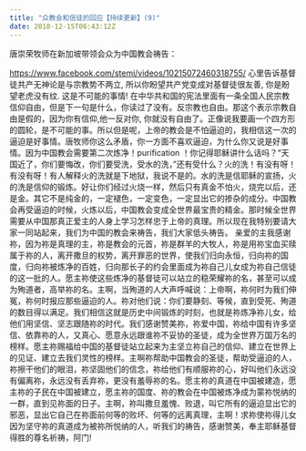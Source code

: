 ```yaml
---
title: "众教会和信徒的回应【持续更新】(9)"
date: 2018-12-15T06:43:12Z
---
```


唐崇荣牧师在新加坡带领会众为中国教会祷告：

https://www.facebook.com/stemi/videos/10215072460318755/
心里告诉基督徒共产无神论是与宗教势不两立, 所以你盼望共产党变成对基督徒很友善, 你是盼望老虎没有纹. 这是不可能的事情! 在中华共和国的宪法里面有一条全国人民宗教信仰自由，但是下一句是什么，你读过了没有。反宗教也自由。那这个表示宗教自由是假的，因为你有信仰,他一反对你, 你就没有自由了。正像说我要画一个四方形的圆轮，是不可能的事。所以但是呢，上帝的教会是不怕逼迫的，我相信这一次的逼迫是好事情。唐牧师你这么矛盾，你一方面不喜欢逼迫，为什么你又说是好事情。因为中国教会需要第二次炼净！purification ！你记得耶稣讲什么话吗？“天国近了，你们要悔改，你们要受洗，受水的洗，”还有受什么？火的洗！有没有呀！有没有呀！有人解释火的洗就是下地狱，我说不是的。水的洗是信耶稣的宣扬，火的洗是信仰的锻炼。好让你们经过火烧一样，然后只有真金不怕火，烧完以后，还是金。其它不是纯金的，一定褪色，一定变色，一定显出它的掺杂的成分。中国教会再受逼迫的时候，火炼以后，中国教会变成全世界最宝贵的精金。那时候全世界需要从中国那真正爱主的人身上学习怎样忠于上帝的真理。所以现在我特别要请大家一同站起来，我们为中国的教会来祷告，我们大家低头祷告。
亲爱的主我感谢祢，因为祢是真理的主，祢是教会的元首，祢是群羊的大牧人，祢是用祢宝血买赎属于祢的人，离开撒旦的权势，离开罪恶的世界，使我们归向永恒，归向祢的国度，归向祢被炼净的百姓，归向那长子的约会里面成为祢自己儿女成为祢自己信徒的这一批的人。愿主祢使这些炼净的基督徒可以站立的稳荣耀祢的名，甚至可以成为殉道者，高举祢的名。主啊，当殉道的人大声呼喊说：上帝啊，祢何时为我们伸冤，祢何时报应那些逼迫的人。祢对他们说：你们要静刻、等候，直到受死、殉道的数目得以满足。我们相信这就是历史中间锻炼的时刻，也就是祢炼净祢儿女，给他们用坚信、坚志跟随祢的时代。我们感谢赞美祢，祢爱中国，祢给中国有许多坚信、依靠祢的人，又真心、愿意永远跟谁祢不妥协的圣徒，成为全世界万国万名的榜样。愿主祢赐福给中国的基督徒站立起来为主坚立祢自己的信仰、建立在世界上的见证、建立去我们灵性的榜样。主啊祢帮助中国教会的圣徒，帮助受逼迫的人，祢擦干他们的眼泪，祢坚固他们的信念，祢给他们有顺服祢的心，好叫他们永远没有偏离祢，永远没有丢弃祢，更没有羞辱祢的名。愿主祢的真道在中国被建造，愿主祢的子民在中国被建立，愿主祢的国度、祢的教会在中国被炼净成为蒙祢悦纳的一群，直到见祢面的日子。主啊，祢叫撒旦羞愧、败退，叫它所有的逼迫显出它的邪恶，显出它自己在祢面前何等的败坏、何等的远离真理，主啊！求祢使祢得儿女因为坚守祢的真道成为被祢所悦纳的人，听我们的祷告，感谢赞美，奉主耶稣基督得胜的尊名祈祷，阿门!